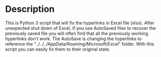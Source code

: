 # Description
This is Python 3 script that will fix the hyperlinks in Excel file (xlsx).
After unexpected shut down of Excel, if you use AutoSaved files to recover the previously saved file you will often find that all the previously working hyperlinks don't work. The AutoSave is changing the hyperlinks to reference the "../../../AppData/Roaming/Microsoft/Excel" folder. With this script you can easily fix them to their original state.
